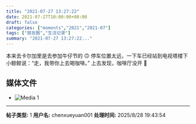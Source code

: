 ```yaml
---
title: "2021-07-27 13:27:22"
date: 2021-07-27T10:00:00+08:00
draft: false
categories: ["moments","2021","2021-07"]
tags: ["朋友圈","生活记录"]
summary: "2021-07-27 13:27:22..."
---
```


本来去卡尔加里是去参加牛仔节的 🙃
停车位置太远，一下车已经站到电视塔楼下
小鲸鲸说：“走，我带你上去喝咖啡。”
上去发现，咖啡厅没开 🥲

## 媒体文件

- ![Media 1](/Moments/photos/2021-07-27/202107271327220.jpg)

---

**帖子类型:** 1
**用户名:** chenxueyuan001
**处理时间:** 2025/8/28 19:43:54